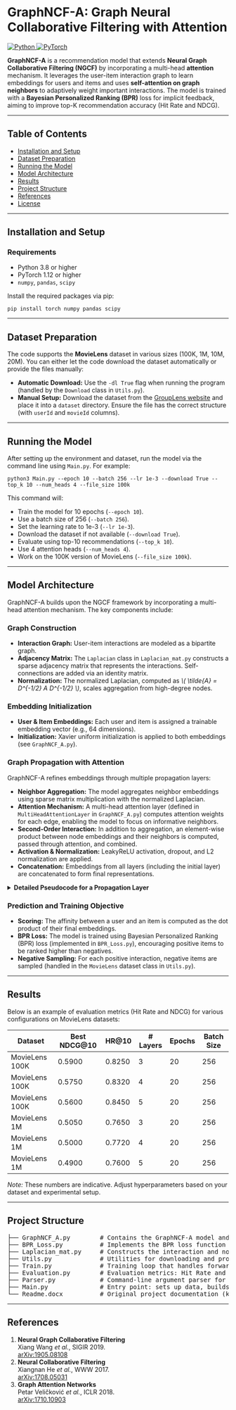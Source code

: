 <h1>GraphNCF-A: Graph Neural Collaborative Filtering with Attention</h1>

<p>
  <a href="https://www.python.org/">
    <img src="https://img.shields.io/badge/python-3.8+-blue.svg" alt="Python">
  </a>
  <a href="https://pytorch.org/">
    <img src="https://img.shields.io/badge/PyTorch-1.12+-orange.svg" alt="PyTorch">
  </a>
</p>

<p>
  <strong>GraphNCF-A</strong> is a recommendation model that extends <strong>Neural Graph Collaborative Filtering (NGCF)</strong> by incorporating a multi-head <strong>attention</strong> mechanism. It leverages the user-item interaction graph to learn embeddings for users and items and uses <strong>self-attention on graph neighbors</strong> to adaptively weight important interactions. The model is trained with a <strong>Bayesian Personalized Ranking (BPR)</strong> loss for implicit feedback, aiming to improve top-K recommendation accuracy (Hit Rate and NDCG).
</p>

<hr>

<h2>Table of Contents</h2>
<ul>
  <li><a href="#installation-and-setup">Installation and Setup</a></li>
  <li><a href="#dataset-preparation">Dataset Preparation</a></li>
  <li><a href="#running-the-model">Running the Model</a></li>
  <li><a href="#model-architecture">Model Architecture</a></li>
  <li><a href="#results">Results</a></li>
  <li><a href="#project-structure">Project Structure</a></li>
  <li><a href="#references">References</a></li>
  <li><a href="#license">License</a></li>
</ul>

<hr>

<h2 id="installation-and-setup">Installation and Setup</h2>
<h3>Requirements</h3>
<ul>
  <li>Python 3.8 or higher</li>
  <li>PyTorch 1.12 or higher</li>
  <li><code>numpy</code>, <code>pandas</code>, <code>scipy</code></li>
</ul>

<p>Install the required packages via pip:</p>
<pre><code>pip install torch numpy pandas scipy</code></pre>

<hr>

<h2 id="dataset-preparation">Dataset Preparation</h2>
<p>The code supports the <strong>MovieLens</strong> dataset in various sizes (100K, 1M, 10M, 20M). You can either let the code download the dataset automatically or provide the files manually:</p>
<ul>
  <li>
    <strong>Automatic Download:</strong> Use the <code>-dl True</code> flag when running the program (handled by the <code>Download</code> class in <code>Utils.py</code>).
  </li>
  <li>
    <strong>Manual Setup:</strong> Download the dataset from the <a href="https://grouplens.org/datasets/movielens/">GroupLens website</a> and place it into a <code>dataset</code> directory. Ensure the file has the correct structure (with <code>userId</code> and <code>movieId</code> columns).
  </li>
</ul>

<hr>

<h2 id="running-the-model">Running the Model</h2>
<p>After setting up the environment and dataset, run the model via the command line using <code>Main.py</code>. For example:</p>
<pre><code>python3 Main.py --epoch 10 --batch 256 --lr 1e-3 --download True --top_k 10 --num_heads 4 --file_size 100k</code></pre>
<p>This command will:</p>
<ul>
  <li>Train the model for 10 epochs (<code>--epoch 10</code>).</li>
  <li>Use a batch size of 256 (<code>--batch 256</code>).</li>
  <li>Set the learning rate to 1e-3 (<code>--lr 1e-3</code>).</li>
  <li>Download the dataset if not available (<code>--download True</code>).</li>
  <li>Evaluate using top-10 recommendations (<code>--top_k 10</code>).</li>
  <li>Use 4 attention heads (<code>--num_heads 4</code>).</li>
  <li>Work on the 100K version of MovieLens (<code>--file_size 100k</code>).</li>
</ul>

<hr>

<h2 id="model-architecture">Model Architecture</h2>
<p>GraphNCF-A builds upon the NGCF framework by incorporating a multi-head attention mechanism. The key components include:</p>

<h3>Graph Construction</h3>
<ul>
  <li><strong>Interaction Graph:</strong> User-item interactions are modeled as a bipartite graph.</li>
  <li><strong>Adjacency Matrix:</strong> The <code>Laplacian</code> class in <code>Laplacian_mat.py</code> constructs a sparse adjacency matrix that represents the interactions. Self-connections are added via an identity matrix.</li>
  <li><strong>Normalization:</strong> The normalized Laplacian, computed as <em>\( \tilde{A} = D^{-1/2} A D^{-1/2} \)</em>, scales aggregation from high-degree nodes.
  </li>
</ul>

<h3>Embedding Initialization</h3>
<ul>
  <li><strong>User &amp; Item Embeddings:</strong> Each user and item is assigned a trainable embedding vector (e.g., 64 dimensions).</li>
  <li><strong>Initialization:</strong> Xavier uniform initialization is applied to both embeddings (see <code>GraphNCF_A.py</code>).</li>
</ul>

<h3>Graph Propagation with Attention</h3>
<p>GraphNCF-A refines embeddings through multiple propagation layers:</p>
<ul>
  <li><strong>Neighbor Aggregation:</strong> The model aggregates neighbor embeddings using sparse matrix multiplication with the normalized Laplacian.</li>
  <li><strong>Attention Mechanism:</strong> A multi-head attention layer (defined in <code>MultiHeadAttentionLayer</code> in <code>GraphNCF_A.py</code>) computes attention weights for each edge, enabling the model to focus on informative neighbors.</li>
  <li><strong>Second-Order Interaction:</strong> In addition to aggregation, an element-wise product between node embeddings and their neighbors is computed, passed through attention, and combined.</li>
  <li><strong>Activation &amp; Normalization:</strong> LeakyReLU activation, dropout, and L2 normalization are applied.</li>
  <li><strong>Concatenation:</strong> Embeddings from all layers (including the initial layer) are concatenated to form final representations.</li>
</ul>

<details>
  <summary><strong>Detailed Pseudocode for a Propagation Layer</strong></summary>
  <pre><code>
for layer in range(L): 
    # First message: Neighbor aggregation
    agg_neighbors = sparse_norm_adj @ prev_embedding
    agg_neighbors = attention_layer(agg_neighbors, edge_index)
    agg_neighbors = Linear_W1[layer](agg_neighbors)

    # Second message: Self-neighbor interaction (element-wise product)
    self_neighbor = prev_embedding * prev_embedding
    self_neighbor = sparse_norm_adj @ self_neighbor
    self_neighbor = attention_layer(self_neighbor, edge_index)
    self_neighbor = Linear_W2[layer](self_neighbor)

    # Combine and apply activation
    msg = agg_neighbors + self_neighbor 
    prev_embedding = LeakyReLU(msg)
    prev_embedding = Dropout(prev_embedding)
    prev_embedding = normalize(prev_embedding, p=2)
    all_layer_embeddings.append(prev_embedding)
  </code></pre>
</details>

<h3>Prediction and Training Objective</h3>
<ul>
  <li><strong>Scoring:</strong> The affinity between a user and an item is computed as the dot product of their final embeddings.</li>
  <li><strong>BPR Loss:</strong> The model is trained using Bayesian Personalized Ranking (BPR) loss (implemented in <code>BPR_Loss.py</code>), encouraging positive items to be ranked higher than negatives.</li>
  <li><strong>Negative Sampling:</strong> For each positive interaction, negative items are sampled (handled in the <code>MovieLens</code> dataset class in <code>Utils.py</code>).</li>
</ul>

<hr>

<h2 id="results">Results</h2>
<p>Below is an example of evaluation metrics (Hit Rate and NDCG) for various configurations on MovieLens datasets:</p>

<table>
  <thead>
    <tr>
      <th>Dataset</th>
      <th>Best NDCG@10</th>
      <th>HR@10</th>
      <th># Layers</th>
      <th>Epochs</th>
      <th>Batch Size</th>
    </tr>
  </thead>
  <tbody>
    <tr>
      <td>MovieLens 100K</td>
      <td>0.5900</td>
      <td>0.8250</td>
      <td>3</td>
      <td>20</td>
      <td>256</td>
    </tr>
    <tr>
      <td>MovieLens 100K</td>
      <td>0.5750</td>
      <td>0.8320</td>
      <td>4</td>
      <td>20</td>
      <td>256</td>
    </tr>
    <tr>
      <td>MovieLens 100K</td>
      <td>0.5600</td>
      <td>0.8450</td>
      <td>5</td>
      <td>20</td>
      <td>256</td>
    </tr>
    <tr>
      <td>MovieLens 1M</td>
      <td>0.5050</td>
      <td>0.7650</td>
      <td>3</td>
      <td>20</td>
      <td>256</td>
    </tr>
    <tr>
      <td>MovieLens 1M</td>
      <td>0.5000</td>
      <td>0.7720</td>
      <td>4</td>
      <td>20</td>
      <td>256</td>
    </tr>
    <tr>
      <td>MovieLens 1M</td>
      <td>0.4900</td>
      <td>0.7600</td>
      <td>5</td>
      <td>20</td>
      <td>256</td>
    </tr>
  </tbody>
</table>

<p><em>Note:</em> These numbers are indicative. Adjust hyperparameters based on your dataset and experimental setup.</p>

<hr>

<h2 id="project-structure">Project Structure</h2>
<pre>
├── GraphNCF_A.py        # Contains the GraphNCF-A model and multi-head attention implementation.
├── BPR_Loss.py          # Implements the BPR loss function with L1/L2 regularization.
├── Laplacian_mat.py     # Constructs the interaction and normalized Laplacian matrices.
├── Utils.py             # Utilities for downloading and processing the MovieLens dataset.
├── Train.py             # Training loop that handles forward/backward passes and model updates.
├── Evaluation.py        # Evaluation metrics: Hit Rate and NDCG for top-K recommendations.
├── Parser.py            # Command-line argument parser for configurable hyperparameters.
├── Main.py              # Entry point: sets up data, builds the model, and starts training.
└── Readme.docx          # Original project documentation (key instructions integrated here).
</pre>

<hr>

<h2 id="references">References</h2>
<ol>
  <li>
    <strong>Neural Graph Collaborative Filtering</strong><br>
    Xiang Wang <em>et al.</em>, SIGIR 2019.<br>
    <a href="https://arxiv.org/abs/1905.08108">arXiv:1905.08108</a>
  </li>
  <li>
    <strong>Neural Collaborative Filtering</strong><br>
    Xiangnan He <em>et al.</em>, WWW 2017.<br>
    <a href="https://arxiv.org/abs/1708.05031">arXiv:1708.05031</a>
  </li>
  <li>
    <strong>Graph Attention Networks</strong><br>
    Petar Veličković <em>et al.</em>, ICLR 2018.<br>
    <a href="https://arxiv.org/abs/1710.10903">arXiv:1710.10903</a>
  </li>
</ol>
